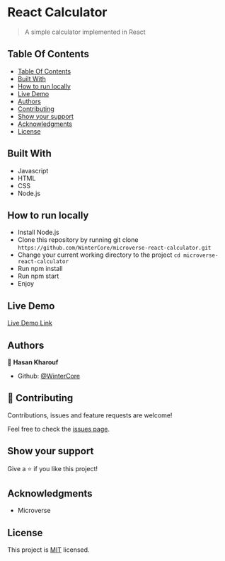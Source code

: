 # React Calculator

> A simple calculator implemented in React

## Table Of Contents

- [Table Of Contents](#table-of-contents)
- [Built With](#built-with)
- [How to run locally](#how-to-run-locally)
- [Live Demo](#live-demo)
- [Authors](#authors)
- [Contributing](#contributing)
- [Show your support](#show-your-support)
- [Acknowledgments](#acknowledgments)
- [License](#license)

<!-- ![screenshot](./public/app-screenshot.gif) -->

## Built With

- Javascript
- HTML
- CSS
- Node.js
  
## How to run locally

- Install Node.js
- Clone this repository by running git clone `https://github.com/WinterCore/microverse-react-calculator.git`
- Change your current working directory to the project `cd microverse-react-calculator`
- Run npm install
- Run npm start
- Enjoy
 
## Live Demo 

[Live Demo Link](https://wintercore-react-calculator.herokuapp.com/)


## Authors

👤 **Hasan Kharouf**

- Github: [@WinterCore](https://github.com/WinterCore)

## 🤝 Contributing

Contributions, issues and feature requests are welcome!

Feel free to check the [issues page](issues/).

## Show your support

Give a ⭐️ if you like this project!

## Acknowledgments

- Microverse

## License

This project is [MIT](LICENSE) licensed.